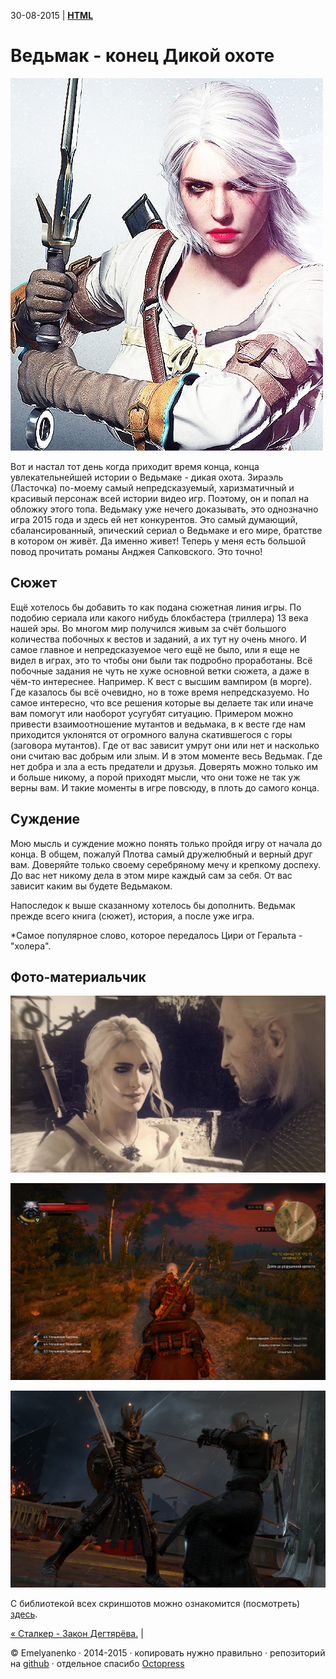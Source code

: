 30-08-2015 | **[HTML](http://andre-y-ru.github.io/p/2015/08/30/witcher-end.html)** 

Ведьмак - конец Дикой охоте
============================
![image](../../../../images/p/ziri.jpg)

Вот и настал тот день когда приходит время конца, конца увлекательнейшей истории о Ведьмаке - дикая охота. Зираэль (Ласточка) по-моему самый непредсказуемый, харизматичный и красивый персонаж всей истории видео игр. Поэтому, он и попал на обложку этого топа. Ведьмаку уже нечего доказывать, это однозначно игра 2015 года и здесь ей нет конкурентов. Это самый думающий, сбалансированный, эпический сериал о Ведьмаке и его мире, братстве в котором он живёт. Да именно живет! Теперь у меня есть большой повод прочитать романы Анджея Сапковского. Это точно!

Сюжет
------
Ещё хотелось бы добавить то как подана сюжетная линия игры. По подобию сериала или какого нибудь блокбастера (триллера) 13 века нашей эры. Во многом мир получился живым за счёт большого количества побочных к вестов и заданий, а их тут ну очень много. И самое главное и непредсказуемое чего ещё не было, или я еще не видел в играх, это то чтобы они были так подробно проработаны. Всё побочные задания не чуть не хуже основной ветки сюжета, а даже в чём-то интереснее. Например. К вест с высшим вампиром (в морге). Где казалось бы всё очевидно, но в тоже время непредсказуемо. Но самое интересно, что все решения которые вы делаете так или иначе вам помогут или наоборот усугубят ситуацию. Примером можно привести взаимоотношение мутантов и ведьмака, в к весте где нам приходится уклонятся от огромного валуна скатившегося с горы (заговора мутантов). Где от вас зависит умрут они или нет и насколько они считаю вас добрым или злым. И в этом моменте весь Ведьмак. Где нет добра и зла а есть предатели и друзья. Доверять можно только им и больше никому, а порой приходят мысли, что они тоже не так уж верны вам. И такие моменты в игре повсюду, в плоть до самого конца. 

Суждение
---------
Мою мысль и суждение можно понять только пройдя игру от начала до конца. В общем, пожалуй Плотва самый дружелюбный и верный друг вам. Доверяйте только своему серебряному мечу и крепкому доспеху. До вас нет никому дела в этом мире каждый сам за себя. От вас зависит каким вы будете Ведьмаком.

Напоследок к выше сказанному хотелось бы дополнить. Ведьмак прежде всего книга (сюжет), история, а после уже игра.

*Самое популярное слово, которое передалось Цири от Геральта - "холера".

Фото-материальчик
------------------
![image](../../../../images/smech/witcher-end1.jpg)

![image](../../../../images/smech/witcher-end2.jpg)

![image](../../../../images/smech/witcher-end3.jpg)

С библиотекой всех скриншотов можно ознакомится (посмотреть) [здесь](http://steamcommunity.com/id/andre_y_ru/screenshots/). 


[&laquo; Сталкер - Закон Дегтярёва.](https://github.com/andre-y-ru/andre-y-ru.github.com/blob/master/p/2015/08/19/stalker.md) | 

© Emelyanenko &middot; 2014-2015 · копировать нужно правильно · репозиторий на [github](https://github.com) · отдельное спасибо [Octopress](http://octopress.org)            


   
 